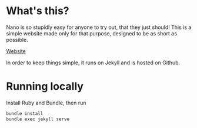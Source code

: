 # What's this?

Nano is so stupidly easy for anyone to try out, that they just should! This is a simple website made only for that purpose, designed to be as short as possible. 

[Website](https://otonashixav.github.io/try-nano)

In order to keep things simple, it runs on Jekyll and is hosted on Github. 

# Running locally

Install Ruby and Bundle, then run 

```sh
bundle install
bundle exec jekyll serve
```
